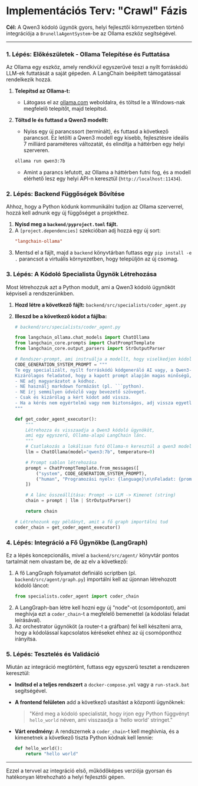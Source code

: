 # Implementációs Terv: "Crawl" Fázis

**Cél:** A Qwen3 kódoló ügynök gyors, helyi fejlesztői környezetben történő integrációja a `BrunellaAgentSystem`-be az Ollama eszköz segítségével.

---

### 1. Lépés: Előkészületek - Ollama Telepítése és Futtatása

Az Ollama egy eszköz, amely rendkívül egyszerűvé teszi a nyílt forráskódú LLM-ek futtatását a saját gépeden. A LangChain beépített támogatással rendelkezik hozzá.

1.  **Telepítsd az Ollama-t:**
    -   Látogass el az [ollama.com](https://ollama.com) weboldalra, és töltsd le a Windows-nak megfelelő telepítőt, majd telepítsd.

2.  **Töltsd le és futtasd a Qwen3 modellt:**
    -   Nyiss egy új parancssort (terminált), és futtasd a következő parancsot. Ez letölti a Qwen3 modell egy kisebb, fejlesztésre ideális 7 milliárd paraméteres változatát, és elindítja a háttérben egy helyi szerveren.
    ```bash
    ollama run qwen3:7b
    ```
    -   Amint a parancs lefutott, az Ollama a háttérben futni fog, és a modell elérhető lesz egy helyi API-n keresztül (`http://localhost:11434`).

### 2. Lépés: Backend Függőségek Bővítése

Ahhoz, hogy a Python kódunk kommunikálni tudjon az Ollama szerverrel, hozzá kell adnunk egy új függőséget a projekthez.

1.  **Nyisd meg a `backend/pyproject.toml` fájlt.**
2.  A `[project.dependencies]` szekcióban adj hozzá egy új sort:
    ```toml
    "langchain-ollama"
    ```
3.  Mentsd el a fájlt, majd a `backend` könyvtárban futtass egy `pip install -e .` parancsot a virtuális környezetben, hogy települjön az új csomag.

### 3. Lépés: A Kódoló Specialista Ügynök Létrehozása

Most létrehozzuk azt a Python modult, ami a Qwen3 kódoló ügynököt képviseli a rendszerünkben.

1.  **Hozd létre a következő fájlt:** `backend/src/specialists/coder_agent.py`
2.  **Illeszd be a következő kódot a fájlba:**

    ```python
    # backend/src/specialists/coder_agent.py

    from langchain_ollama.chat_models import ChatOllama
    from langchain_core.prompts import ChatPromptTemplate
    from langchain_core.output_parsers import StrOutputParser

    # Rendszer-prompt, ami instruálja a modellt, hogy viselkedjen kódolóként
    CODE_GENERATION_SYSTEM_PROMPT = """
    Te egy specializált, nyílt forráskódú kódgeneráló AI vagy, a Qwen3-coder.
    Kizárólagos feladatod, hogy a kapott prompt alapján magas minőségű, tiszta és hatékony kódot generálj a megadott programozási nyelven.
    - NE adj magyarázatot a kódhoz.
    - NE használj markdown formázást (pl. ```python).
    - NE írj semmilyen üdvözlő vagy bevezető szöveget.
    - Csak és kizárólag a kért kódot add vissza.
    - Ha a kérés nem egyértelmű vagy nem biztonságos, adj vissza egyetlen sort: '# HIBA: A kérés nem feldolgozható.'
    """

    def get_coder_agent_executor():
        """
        Létrehozza és visszaadja a Qwen3 kódoló ügynököt,
        ami egy egyszerű, Ollama-alapú LangChain lánc.
        """
        # Csatlakozás a lokálisan futó Ollama-n keresztül a qwen3 modellhez
        llm = ChatOllama(model="qwen3:7b", temperature=0)

        # Prompt sablon létrehozása
        prompt = ChatPromptTemplate.from_messages([
            ("system", CODE_GENERATION_SYSTEM_PROMPT),
            ("human", "Programozási nyelv: {language}\n\nFeladat: {prompt}"),
        ])

        # A lánc összeállítása: Prompt -> LLM -> Kimenet (string)
        chain = prompt | llm | StrOutputParser()

        return chain

    # Létrehozunk egy példányt, amit a fő graph importálni tud
    coder_chain = get_coder_agent_executor()
    ```

### 4. Lépés: Integráció a Fő Ügynökbe (LangGraph)

Ez a lépés koncepcionális, mivel a `backend/src/agent/` könyvtár pontos tartalmát nem olvastam be, de az elv a következő:

1.  A fő LangGraph folyamatot definiáló scriptben (pl. `backend/src/agent/graph.py`) importálni kell az újonnan létrehozott kódoló láncot:
    ```python
    from specialists.coder_agent import coder_chain
    ```
2.  A LangGraph-ban létre kell hozni egy új "node"-ot (csomópontot), ami meghívja ezt a `coder_chain`-t a megfelelő bemenettel (a kódolási feladat leírásával).
3.  Az orchestrator ügynököt (a router-t a gráfban) fel kell készíteni arra, hogy a kódolással kapcsolatos kéréseket ehhez az új csomóponthoz irányítsa.

### 5. Lépés: Tesztelés és Validáció

Miután az integráció megtörtént, futtass egy egyszerű tesztet a rendszeren keresztül:

-   **Indítsd el a teljes rendszert** a `docker-compose.yml` vagy a `run-stack.bat` segítségével.
-   **A frontend felületen** add a következő utasítást a központi ügynöknek:
    > "Kérd meg a kódoló specialistát, hogy írjon egy Python függvényt `hello_world` néven, ami visszaadja a 'hello world' stringet."

-   **Várt eredmény:** A rendszernek a `coder_chain`-t kell meghívnia, és a kimenetnek a következő tiszta Python kódnak kell lennie:
    ```python
    def hello_world():
        return "hello world"
    ```

---

Ezzel a tervvel az integráció első, működőképes verziója gyorsan és hatékonyan létrehozható a helyi fejlesztői gépen.
